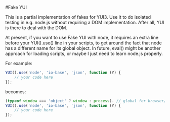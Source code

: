 #Fake YUI

This is a partial implementation of fakes for YUI3. Use it to do isolated
testing in e.g. node.js without requiring a DOM implementation. After all, YUI
is there to deal with the DOM.

At present, if you want to use Fake YUI with node, it requires an extra line
before your YUI().use() line in your scripts, to get around the fact that node
has a different name for its global object. In future, eval() might be another
approach for loading scripts, or maybe I just need to learn node.js properly.

For example:

``` javascript
YUI().use('node', 'io-base', 'json', function (Y) {
    // your code here
});
```

becomes:

``` javascript
(typeof window === 'object' ? window : process). // global for browser/node
YUI().use('node', 'io-base', 'json', function (Y) {
    // your code here
});
```
